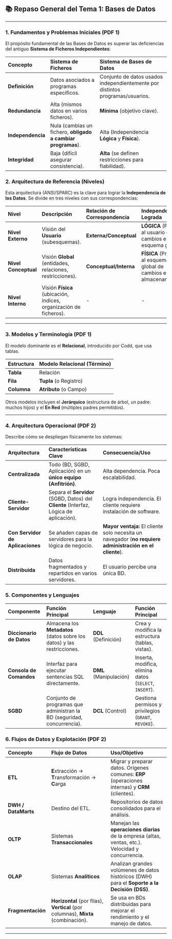 ## 📚 Repaso General del Tema 1: Bases de Datos

---

### 1. Fundamentos y Problemas Iniciales (PDF 1)

El propósito fundamental de las Bases de Datos es superar las deficiencias del antiguo **Sistema de Ficheros Independientes**:

| Concepto          | Sistema de Ficheros                                          | Sistema de Bases de Datos                                                     |
| :---------------- | :----------------------------------------------------------- | :---------------------------------------------------------------------------- |
| **Definición**    | Datos asociados a programas específicos.                     | Conjunto de datos usados independientemente por distintos programas/usuarios. |
| **Redundancia**   | Alta (mismos datos en varios ficheros).                      | **Mínima** (objetivo clave).                                                  |
| **Independencia** | Nula (cambias un fichero, **obligado a cambiar programas**). | Alta (Independencia **Lógica** y **Física**).                                 |
| **Integridad**    | Baja (difícil asegurar consistencia).                        | **Alta** (se definen restricciones para fiabilidad).                          |

### 2. Arquitectura de Referencia (Niveles)

Esta arquitectura (ANSI/SPARC) es la clave para lograr la **Independencia de los Datos**. Se divide en tres niveles con sus correspondencias:

| Nivel                | Descripción                                                       | Relación de Correspondencia | Independencia Lograda                                                   |
| :------------------- | :---------------------------------------------------------------- | :-------------------------- | :---------------------------------------------------------------------- |
| **Nivel Externo**    | Visión del **Usuario** (subesquemas).                             | **Externa/Conceptual**      | **LÓGICA** (Protege al usuario de cambios en el esquema global).        |
| **Nivel Conceptual** | Visión **Global** (entidades, relaciones, restricciones).         | **Conceptual/Interna**      | **FÍSICA** (Protege al esquema global de cambios en el almacenamiento). |
| **Nivel Interno**    | Visión **Física** (ubicación, índices, organización de ficheros). | -                           | -                                                                       |

---

### 3. Modelos y Terminología (PDF 1)

El modelo dominante es el **Relacional**, introducido por Codd, que usa tablas.

| Estructura  | Modelo Relacional (Término) |
| :---------- | :-------------------------- |
| **Tabla**   | Relación                    |
| **Fila**    | **Tupla** (o Registro)      |
| **Columna** | **Atributo** (o Campo)      |

Otros modelos incluyen el **Jerárquico** (estructura de árbol, un padre: muchos hijos) y el **En Red** (múltiples padres permitidos).

---

### 4. Arquitectura Operacional (PDF 2)

Describe cómo se despliegan físicamente los sistemas:

| Arquitectura                     | Características Clave                                                                  | Consecuencia/Uso                                                                                         |
| :------------------------------- | :------------------------------------------------------------------------------------- | :------------------------------------------------------------------------------------------------------- |
| **Centralizada**                 | Todo (BD, SGBD, Aplicación) en un **único equipo (Anfitrión)**.                        | Alta dependencia. Poca escalabilidad.                                                                    |
| **Cliente-Servidor**             | Separa el **Servidor** (SGBD, Datos) del **Cliente** (Interfaz, Lógica de aplicación). | Logra independencia. El cliente requiere instalación de software.                                        |
| **Con Servidor de Aplicaciones** | Se añaden capas de servidores para la lógica de negocio.                               | **Mayor ventaja:** El cliente solo necesita un navegador (**no requiere administración en el cliente**). |
| **Distribuida**                  | Datos fragmentados y repartidos en varios servidores.                                  | El usuario percibe una única BD.                                                                         |

### 5. Componentes y Lenguajes

| Componente               | Función Principal                                                       | Lenguaje               | Función Principal                                      |
| :----------------------- | :---------------------------------------------------------------------- | :--------------------- | :----------------------------------------------------- |
| **Diccionario de Datos** | Almacena los **Metadatos** (datos sobre los datos) y las restricciones. | **DDL** (Definición)   | Crea y modifica la estructura (tablas, vistas).        |
| **Consola de Comandos**  | Interfaz para ejecutar sentencias SQL directamente.                     | **DML** (Manipulación) | Inserta, modifica, elimina datos (`SELECT`, `INSERT`). |
| **SGBD**                 | Conjunto de programas que administran la BD (seguridad, concurrencia).  | **DCL** (Control)      | Gestiona permisos y privilegios (`GRANT`, `REVOKE`).   |

### 6. Flujos de Datos y Explotación (PDF 2)

| Concepto            | Flujo de Datos                                                                    | Uso/Objetivo                                                                                       |
| :------------------ | :-------------------------------------------------------------------------------- | :------------------------------------------------------------------------------------------------- |
| **ETL**             | **E**xtracción $\rightarrow$ **T**ransformación $\rightarrow$ **C**arga           | Migrar y preparar datos. Orígenes comunes: **ERP** (operaciones internas) y **CRM** (clientes).    |
| **DWH / DataMarts** | Destino del ETL.                                                                  | Repositorios de datos consolidados para el análisis.                                               |
| **OLTP**            | Sistemas **Transaccionales**                                                      | Manejan las **operaciones diarias** de la empresa (altas, ventas, etc.). Velocidad y concurrencia. |
| **OLAP**            | Sistemas **Analíticos**                                                           | Analizan grandes volúmenes de datos históricos (DWH) para el **Soporte a la Decisión (DSS)**.      |
| **Fragmentación**   | **Horizontal** (por filas), **Vertical** (por columnas), **Mixta** (combinación). | Se usa en BDs distribuidas para mejorar el rendimiento y el manejo de datos.                       |

---
